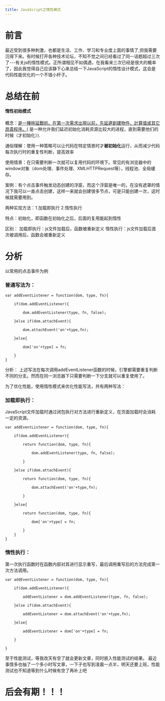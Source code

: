 ```yaml
---
title: JavaScript之惰性模式
---
```


# 前言

最近受到很多种刺激，也都是生活、工作、学习和专业度上面的事情了,但我需要沉得下来。有时候打开各种技术论坛，不知不觉之间已经看过了同一话题超过三次了---有关js的惰性模式。正所谓相见不如偶遇，在我看来三次已经是很大的概率了，因此我觉得自己应该静下心来总结一下JavaScript的惰性设计模式，这会是代码性能优化的一个不错小杆子。

# 总结在前

#### 惰性初始模式

概念：[是一種拖延戰術。在第一次需求出現以前，先延遲創建物件、計算值或其它昂貴程序。](https://zh.wikipedia.org/wiki/%E6%83%B0%E6%80%A7%E5%88%9D%E5%A7%8B%E6%A8%A1%E5%BC%8F?_blank)( 是一种允许我们延迟初始化消耗资源比较大的进程，直到需要他们的时候（才初始化）).

通俗理解：使用一种策略可以让代码在特定情景时才**被初始化**运行，从而减少代码每次执行时的重复性判断，提高效率

使用情景：在只需要判断一次就可以复用代码的环境下。常见的有浏览器中的window对象（dom处理、事件处理、XMLHTTPRequest等），线程池、全局缓存。

案例：有个点击事件触发动态创建的浮窗，而这个浮窗是唯一的，在没有遮罩的情况下我可以一直点击创建，这样一来就会创建很多节点，可是只能创建一次，这时候就需要用到。

两种实现方法：1.加载即执行 2.惰性执行

特点：初始化，即函数在初始化之后，后面的复用能起到惰性

区别：
加载即执行：js文件加载后，函数被重新定义
惰性执行：js文件加载后首次被调用后，函数会被重新定义

# 分析

以常用的点击事件为例

### 普通写法为：

    var addEventListener = function(dom, type, fn){

        if(dom.addEventListener){
        
            dom.addEventListener(type, fn, false);
            
        }else if(dom.attachEvent){
        
            dom.attachEvent('on'+type,fn);
            
        }else{
        
            dom['on'+type] = fn;
            
        }
    }

分析：
上述写法在每次调用addEventListener函数的时候，引擎都需要重复判断不同的分支。然而在同一浏览器下只需要判断一下分支就可以重复使用了。

为了优化性能，使用惰性模式来优化性能写法，共有两种写法：

### 加载即执行：

JavaScript文件加载时通过闭包执行对方法进行重新定义，在页面加载时会消耗一定的资源。

    var addEventListener = function(dom, type, fn){

        if(dom.addEventListener){
        
            return function(dom, type, fn){
            
                dom.addEventListener(type, fn, false);
                
            }
            
        }else if(dom.attachEvent){
        
            return function(dom, type, fn){
            
                dom.attachEvent('on'+type,fn);
                
            }
            
        }else{
        
            return function(dom, type, fn){
            
                dom['on'+type] = fn;
                
            }
        } 
    }


### 惰性执行：

第一次执行函数时在函数内部对其进行显示重写，最后调用重写后的方法完成第一次方法调用。

    var addEventListener = function(dom, type, fn){

        if(dom.addEventListener){
        
            addEventListener = dom.addEventListener(type, fn, false);
            
        }else if(dom.attachEvent){
        
            addEventListener = dom.attachEvent('on'+type,fn);
            
        }else{
        
            addEventListener = dom['on'+type] = fn;
            
        }
        
    }

至于性能测试，等我改天有空了就会更新文章，同时嵌入性能测试的结果。
最近事情多也抽了一个多小时写文章，一下子也写到凌晨一点半，明天还要上班，性能测试也不知道等到什么时候有空了再补上吧

# 后会有期！！！